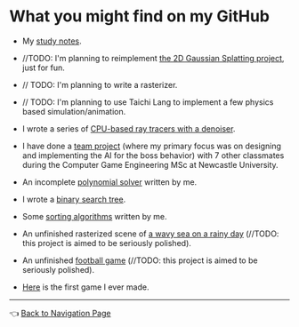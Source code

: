 # What you might find on my GitHub

- My [study notes](https://github.com/IQ404/study-notes).

- //TODO: I'm planning to reimplement [the 2D Gaussian Splatting project](https://github.com/OutofAi/2D-Gaussian-Splatting), just for fun.

- // TODO: I'm planning to write a rasterizer.

- // TODO: I'm planning to use Taichi Lang to implement a few physics based simulation/animation.

- I wrote a series of [CPU-based ray tracers with a denoiser](https://github.com/IQ404/cpu-based-ray-tracer).

- I have done a [team project](https://github.com/blacktack2/MastersGroupProject2023) (where my primary focus was on designing and implementing the AI for the boss behavior) with 7 other classmates during the Computer Game Engineering MSc at Newcastle University.
    
- An incomplete [polynomial solver](https://github.com/IQ404/Coursework-CSC8501) written by me.
    
- I wrote a [binary search tree](https://github.com/IQ404/BinarySearchTree-CSC8501).

- Some [sorting algorithms](https://github.com/IQ404/TheFastestSorter-CSC8501) written by me.
  
- An unfinished rasterized scene of [a wavy sea on a rainy day](https://github.com/IQ404/FinalProject-CSC8502) (//TODO: this project is aimed to be seriously polished).
  
- An unfinished [football game](https://github.com/IQ404/FinalProject-CSC8503) (//TODO: this project is aimed to be seriously polished).

- [Here](https://github.com/IQ404/MyFirstGame) is the first game I ever made.

---

👈 [Back to Navigation Page](https://github.com/IQ404/welcome/blob/main/README.md)
